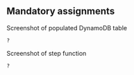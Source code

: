 ## Mandatory assignments

Screenshot of populated DynamoDB table 

`?`

Screenshot of step function

`?`